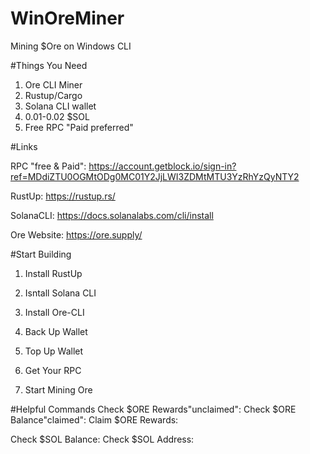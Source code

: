 # WinOreMiner
Mining $Ore on Windows CLI

#Things You Need
1. Ore CLI Miner
2. Rustup/Cargo
3. Solana CLI wallet
4. 0.01-0.02 $SOL
5. Free RPC "Paid preferred" 

#Links

RPC "free & Paid": https://account.getblock.io/sign-in?ref=MDdiZTU0OGMtODg0MC01Y2JjLWI3ZDMtMTU3YzRhYzQyNTY2

RustUp: https://rustup.rs/

SolanaCLI: https://docs.solanalabs.com/cli/install

Ore Website: https://ore.supply/

#Start Building
1. Install RustUp


2. Isntall Solana CLI


3. Install Ore-CLI


4. Back Up Wallet


5. Top Up Wallet


6. Get Your RPC


7. Start Mining Ore


#Helpful Commands
Check $ORE Rewards"unclaimed": 
Check $ORE Balance"claimed": 
Claim $ORE Rewards: 

Check $SOL Balance: 
Check $SOL Address: 
